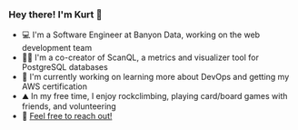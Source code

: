 ### Hey there! I'm Kurt 👋
+ 💻 I'm a Software Engineer at Banyon Data, working on the web development team
+ 👨‍💻 I'm a co-creator of ScanQL, a metrics and visualizer tool for PostgreSQL databases
+ 🔭 I'm currently working on learning more about DevOps and getting my AWS certification
+ ⛰️ In my free time, I enjoy rockclimbing, playing card/board games with friends, and volunteering
+ 🌟 [Feel free to reach out!](https://www.linkedin.com/in/kurt-bulau/)

<!--
**kbulau/kbulau** is a ✨ _special_ ✨ repository because its `README.md` (this file) appears on your GitHub profile.

Here are some ideas to get you started:

- 🔭 I’m currently working on ...
- 🌱 I’m currently learning ...
- 👯 I’m looking to collaborate on ...
- 🤔 I’m looking for help with ...
- 💬 Ask me about ...
- 📫 How to reach me: ...
- 😄 Pronouns: ...
- ⚡ Fun fact: ...
-->
